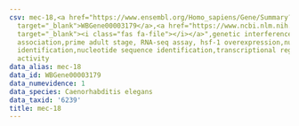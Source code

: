 ```yaml
---
csv: mec-18,<a href="https://www.ensembl.org/Homo_sapiens/Gene/Summary?db=core;g=WBGene00003179"
  target="_blank">WBGene00003179</a>,<a href="https://www.ncbi.nlm.nih.gov/pubmed/30894454"
  target="_blank"><i class="fas fa-file"></i></a>",genetic interference,functional
  association,prime adult stage, RNA-seq assay, hsf-1 overexpression,nucleotide sequence
  identification,nucleotide sequence identification,transcriptional regulation,up-regulates
  activity
data_alias: mec-18
data_id: WBGene00003179
data_numevidence: 1
data_species: Caenorhabditis elegans
data_taxid: '6239'
title: mec-18
---
```

